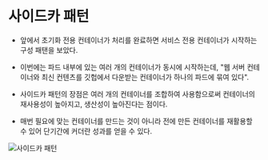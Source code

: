 
# 사이드카 패턴 

+ 앞에서 초기화 전용 컨테이너가 처리를 완료하면 서비스 전용 컨테이너가 시작하는 구성 패탠을 보았다.

+ 이번에는 파드 내부에 있는 여러 개의 컨테이너가 동시에 시작하는데, "웹 서버 컨테이너와 최신 컨텐츠를 깃헙에서 다운받는 컨테이너가 하나의 파드에 묶여 있다".

+ 사이드카 패턴의 장점은 여러 개의 컨테이너를 조합하여 사용함으로써 컨테이너의 재사용성이 높아지고, 생산성이 높아진다는 점이다.

+ 매번 필요에 맞는 컨테이너를 만드는 것이 아니라 전에 만든 컨테이너를 재활용할 수 있어 단기간에 커더란 성과를 얻을 수 있다.

![사이드카 패턴](https://user-images.githubusercontent.com/42735894/143585328-5bb16853-5fd0-480d-9b8b-4b68d1b8ec9c.png)
